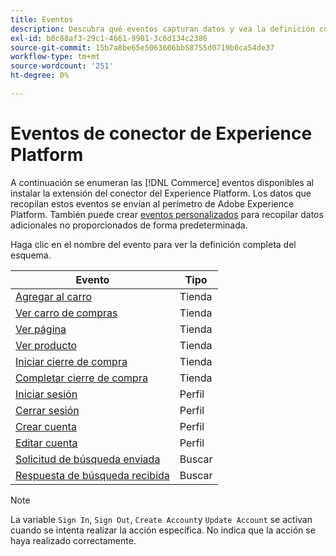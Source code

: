```yaml
---
title: Eventos
description: Descubra qué eventos capturan datos y vea la definición completa del esquema.
exl-id: b0c88af3-29c1-4661-9901-3c6d134c2386
source-git-commit: 15b7a8be65e5063606bb58755d0719b0ca54de37
workflow-type: tm+mt
source-wordcount: '251'
ht-degree: 0%

---
```


# Eventos de conector de Experience Platform

A continuación se enumeran las [!DNL Commerce] eventos disponibles al instalar la extensión del conector del Experience Platform. Los datos que recopilan estos eventos se envían al perímetro de Adobe Experience Platform. También puede crear [eventos personalizados](custom-events.md) para recopilar datos adicionales no proporcionados de forma predeterminada.

Haga clic en el nombre del evento para ver la definición completa del esquema.

| Evento | Tipo |
|---|---|
| [Agregar al carro](https://github.com/adobe/magento-storefront-event-collector/blob/main/src/handlers/product/addToCartAEP.ts) | Tienda |
| [Ver carro de compras](https://github.com/adobe/magento-storefront-event-collector/blob/main/src/handlers/shoppingCart/viewAEP.ts) | Tienda |
| [Ver página](https://github.com/adobe/magento-storefront-event-collector/blob/main/src/handlers/page/viewAEP.ts) | Tienda |
| [Ver producto](https://github.com/adobe/magento-storefront-event-collector/blob/main/src/handlers/product/viewAEP.ts) | Tienda |
| [Iniciar cierre de compra](https://github.com/adobe/magento-storefront-event-collector/blob/main/src/handlers/shoppingCart/initiateCheckoutAEP.ts) | Tienda |
| [Completar cierre de compra](https://github.com/adobe/magento-storefront-event-collector/blob/main/src/handlers/checkout/placeOrderAEP.ts) | Tienda |
| [Iniciar sesión](https://github.com/adobe/magento-storefront-event-collector/blob/main/src/handlers/account/signInAEP.ts) | Perfil |
| [Cerrar sesión](https://github.com/adobe/magento-storefront-event-collector/blob/main/src/handlers/account/signOutAEP.ts) | Perfil |
| [Crear cuenta](https://github.com/adobe/magento-storefront-event-collector/blob/main/src/handlers/account/createAccountAEP.ts) | Perfil |
| [Editar cuenta](https://github.com/adobe/magento-storefront-event-collector/blob/main/src/handlers/account/editAccountAEP.ts) | Perfil |
| [Solicitud de búsqueda enviada](https://github.com/adobe/magento-storefront-event-collector/blob/main/src/handlers/search/searchRequestSentAEP.ts) | Buscar |
| [Respuesta de búsqueda recibida](https://github.com/adobe/magento-storefront-event-collector/blob/main/src/handlers/search/searchResponseReceivedAEP.ts) | Buscar |

>[!NOTE]
>
> La variable `Sign In`, `Sign Out`, `Create Account`y `Update Account` se activan cuando se intenta realizar la acción específica. No indica que la acción se haya realizado correctamente.
